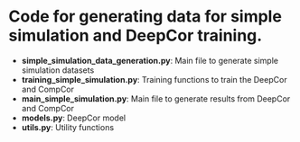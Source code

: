 # Code for generating data for simple simulation and DeepCor training. 
 - **simple_simulation_data_generation.py**: Main file to generate simple simulation datasets
 - **training_simple_simulation.py**: Training functions to train the DeepCor and CompCor
 - **main_simple_simulation.py**: Main file to generate results from DeepCor and CompCor
 - **models.py**: DeepCor model 
 - **utils.py**: Utility functions
